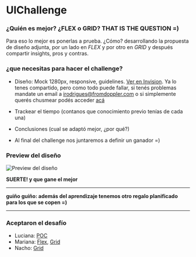 # UIChallenge

### ¿Quién es mejor? ¿FLEX o GRID? THAT IS THE QUESTION =)

Para eso lo mejor es ponerlas a prueba. ¿Cómo? desarrollando la propuesta de diseño adjunta, por un lado en _FLEX_ y por otro en _GRID_ y después compartir insights, pros y contras.

### ¿que necesitas para hacer el challenge?

- Diseño: Mock 1280px, responsive, guidelines. [Ver en Invision](https://projects.invisionapp.com/d/main#/projects/prototypes/15530047).
Ya lo tenes compartido, pero como todo puede fallar, si tenés problemas mandate un email a <irodrigues@fromdoppler.com> o si simplemente querés chusmear podés acceder [acá](https://projects.invisionapp.com/share/KQOC0Z6XZ4W)

- Trackear el tiempo (contanos que conocimiento previo tenías de cada una)

- Conclusiones (cual se adaptó mejor, ¿por qué?)

- Al final del challenge nos juntaremos a definir un ganador =)

### Preview del diseño

![Preview del diseño](https://s3.invisionapp-cdn.com/storage.invisionapp.com/screens/files/322661617.png?x-amz-meta-iv=8&response-cache-control=max-age%3D2419200&x-amz-meta-ck=70f8b3be5307333638a63ca86ee90c37&AWSAccessKeyId=AKIAJFUMDU3L6GTLUDYA&Expires=1541030400&Signature=ZpUC0q%2FWr91uUXcGhOMwsA%2BLC2I%3D)

**SUERTE! y que gane el mejor**

-----------------------------------------------

**guiño guiño: además del aprendizaje tenemos otro regalo planificado para los que se copen =)**

-----------------------------------------------

### Aceptaron el desafío

* Luciana: [POC](lgarcia/)
* Mariana: [Flex](mmassimino/flex.html), [Grid](mmassimino/grid.html)
* Nacho: [Grid](irodrigues/grid.html)

